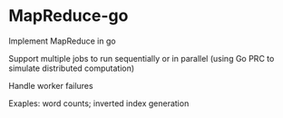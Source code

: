 # MapReduce-go
Implement MapReduce in go

Support multiple jobs to run sequentially or in parallel (using Go PRC to simulate distributed computation)

Handle worker failures

Exaples: word counts; inverted index generation
